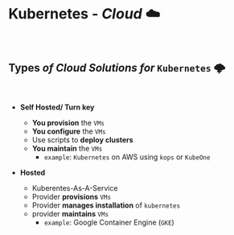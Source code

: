 # **Kubernetes** - ***Cloud*** ☁️

<br>

## **Types** *of* ***Cloud Solutions*** *for* `Kubernetes` 🌩️

<br>

* **Self Hosted/ Turn key**
  * **You provision** the `VMs`
  * **You configure** the `VMs`
  * Use scripts to **deploy clusters**
  * **You maintain** the `VMs`
    * `example`: `Kubernetes` on AWS using `kops` or `KubeOne`

* **Hosted**
  * Kuberentes-As-A-Service
  * Provider **provisions** `VMs`
  * Provider **manages installation** of `kubernetes`
  * provider **maintains** `VMs`
    * `example`: Google Container Engine (`GKE`)
